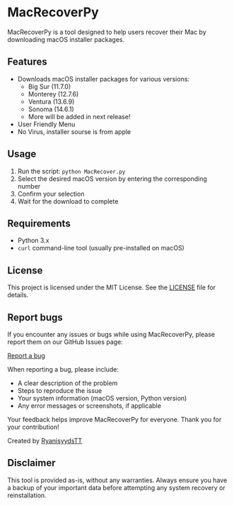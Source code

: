 # MacRecoverPy

MacRecoverPy is a tool designed to help users recover their Mac by downloading macOS installer packages.

## Features

- Downloads macOS installer packages for various versions:
  - Big Sur (11.7.0)
  - Monterey (12.7.6)
  - Ventura (13.6.9)
  - Sonoma (14.6.1)
  - More will be added in next release!
- User Friendly Menu
- No Virus, installer sourse is from apple

## Usage

1. Run the script: `python MacRecover.py`
2. Select the desired macOS version by entering the corresponding number
3. Confirm your selection
4. Wait for the download to complete

## Requirements

- Python 3.x
- `curl` command-line tool (usually pre-installed on macOS)

## License

This project is licensed under the MIT License. See the [LICENSE](LICENSE) file for details.

## Report bugs

If you encounter any issues or bugs while using MacRecoverPy, please report them on our GitHub Issues page:

[Report a bug](https://github.com/RyanisyydsTT/MacRecoverPy/issues)

When reporting a bug, please include:
- A clear description of the problem
- Steps to reproduce the issue
- Your system information (macOS version, Python version)
- Any error messages or screenshots, if applicable

Your feedback helps improve MacRecoverPy for everyone. Thank you for your contribution!

Created by [RyanisyydsTT](https://github.com/RyanisyydsTT)

## Disclaimer

This tool is provided as-is, without any warranties. Always ensure you have a backup of your important data before attempting any system recovery or reinstallation.
